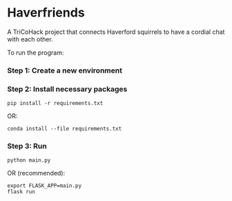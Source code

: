 # Haverfriends

A TriCoHack project that connects Haverford squirrels to have a cordial chat with each other. 

To run the program:

### Step 1: Create a new environment

### Step 2: Install necessary packages

```
pip install -r requirements.txt
```

OR:

```
conda install --file requirements.txt
```

### Step 3: Run

```
python main.py
```

OR (recommended):

```
export FLASK_APP=main.py
flask run
```

